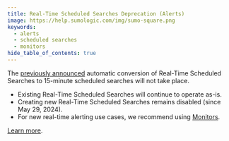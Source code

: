 ```yaml
---
title: Real-Time Scheduled Searches Deprecation (Alerts)
image: https://help.sumologic.com/img/sumo-square.png
keywords:
  - alerts
  - scheduled searches
  - monitors
hide_table_of_contents: true    
---
```


The [previously announced](/release-notes-service/2024/12/31/#deprecation-notice---real-time-scheduled-searches) automatic conversion of Real-Time Scheduled Searches to 15-minute scheduled searches will not take place.

- Existing Real-Time Scheduled Searches will continue to operate as-is.
- Creating new Real-Time Scheduled Searches remains disabled (since May 29, 2024).
- For new real-time alerting use cases, we recommend using [Monitors](/docs/alerts/monitors/overview).

[Learn more](/docs/alerts/scheduled-searches/create-real-time-alert).
